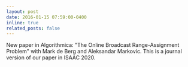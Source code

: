 ```yaml
---
layout: post
date: 2016-01-15 07:59:00-0400
inline: true
related_posts: false
---
```


New paper in Algorithmica: "The Online Broadcast Range-Assignment Problem" with Mark de Berg and Aleksandar Markovic. This is a journal version of our paper in ISAAC 2020.
